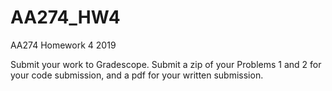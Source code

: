 # AA274_HW4
AA274 Homework 4 2019

Submit your work to Gradescope.
Submit a zip of your Problems 1 and 2 for your code submission, and a pdf for your written submission.
